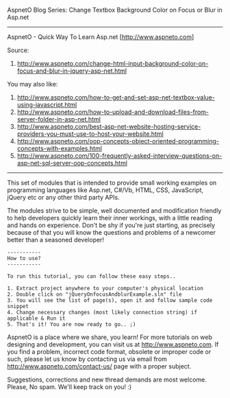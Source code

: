 AspnetO Blog Series: Change Textbox Background Color on Focus or Blur in Asp.net

------------------------------------------------------------------------------------
AspnetO - Quick Way To Learn Asp.net [http://www.aspneto.com]

Source:
1. http://www.aspneto.com/change-html-input-background-color-on-focus-and-blur-in-jquery-asp-net.html

You may also like:
1. http://www.aspneto.com/how-to-get-and-set-asp-net-textbox-value-using-javascript.html
2. http://www.aspneto.com/how-to-upload-and-download-files-from-server-folder-in-asp-net.html
3. http://www.aspneto.com/best-asp-net-website-hosting-service-providers-you-must-use-to-host-your-website.html
4. http://www.aspneto.com/oop-concepts-object-oriented-programming-concepts-with-examples.html
5. http://www.aspneto.com/100-frequently-asked-interview-questions-on-asp-net-sql-server-oop-concepts.html
------------------------------------------------------------------------------------

This set of modules that is intended to provide small working examples on programming languages like 
Asp.net, C#/Vb, HTML, CSS, JavaScript, jQuery etc or any other third party APIs.

The modules strive to be simple, well documented and modification friendly to help developers quickly learn 
their inner workings, with a little reading and hands on experience. Don't be shy if you're just starting, 
as precisely because of that you will know the questions and problems of a newcomer better than a seasoned developer!

	-----------
	How to use?
	-----------

	To run this tutorial, you can follow these easy steps..

	1. Extract project anywhere to your computer's physical location
	2. Double click on "jQueryOnfocusAndblurExample.sln" file
	3. You will see the list of page(s), open it and follow sample code snippet
	4. Change necessary changes (most likely connection string) if applicable & Run it
	5. That's it! You are now ready to go.. ;)

AspnetO is a place where we share, you learn! For more tutorials on web designing and development, 
you can visit us at http://www.aspneto.com. If you find a problem, incorrect code format, 
obsolete or improper code or such, please let us know by contacting us via email 
from http://www.aspneto.com/contact-us/ page with a proper subject.

Suggestions, corrections and new thread demands are most welcome. Please, No spam. We'll keep track on you! :)

